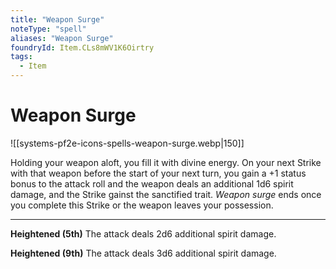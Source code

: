 ```yaml
---
title: "Weapon Surge"
noteType: "spell"
aliases: "Weapon Surge"
foundryId: Item.CLs8mWV1K6Oirtry
tags:
  - Item
---
```


# Weapon Surge
![[systems-pf2e-icons-spells-weapon-surge.webp|150]]

Holding your weapon aloft, you fill it with divine energy. On your next Strike with that weapon before the start of your next turn, you gain a +1 status bonus to the attack roll and the weapon deals an additional 1d6 spirit damage, and the Strike gainst the sanctified trait. _Weapon_ _surge_ ends once you complete this Strike or the weapon leaves your possession.

* * *

**Heightened (5th)** The attack deals 2d6 additional spirit damage.

**Heightened (9th)** The attack deals 3d6 additional spirit damage.
